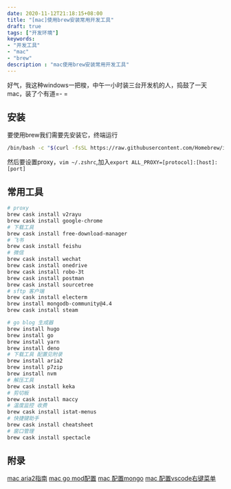 ```yaml
---
date: 2020-11-12T21:18:15+08:00
title: "[mac]使用brew安装常用开发工具"
draft: true
tags: ["开发环境"]
keywords:
- "开发工具"
- "mac"
- "brew"
description : "mac使用brew安装常用开发工具"
---
```


好气，我这种windows一把梭，中午一小时装三台开发机的人，捣鼓了一天mac，装了个有道=- =

<!--more-->

## 安装
要使用brew我们需要先安装它，终端运行
```zsh
/bin/bash -c "$(curl -fsSL https://raw.githubusercontent.com/Homebrew/install/master/install.sh)"
```

然后要设置proxy，`vim ~/.zshrc`,加入`export ALL_PROXY=[protocol]:[host]:[port]`


## 常用工具
```zsh
# proxy
brew cask install v2rayu
brew cask install google-chrome
# 下载工具
brew cask install free-download-manager
# 飞书
brew cask install feishu
# 微信
brew cask install wechat
brew cask install onedrive
brew cask install robo-3t
brew cask install postman
brew cask install sourcetree
# sftp 客户端
brew cask install electerm
brew install mongodb-community@4.4
brew cask install steam

# go blog 生成器
brew install hugo
brew install go
brew install yarn
brew install deno
# 下载工具 配置见附录
brew install aria2
brew install p7zip
brew install nvm
# 解压工具
brew cask install keka
# 剪切板
brew cask install maccy
# 温度监控 收费
brew cask install istat-menus
# 快捷键助手
brew cask install cheatsheet
# 窗口管理
brew cask install spectacle
```

## 附录
[mac aria2指南](https://gist.github.com/maboloshi/#file-aria2-conf)
[mac go mod配置](https://www.jianshu.com/p/760c97ff644c)
[mac 配置mongo](https://docs.mongodb.com/manual/tutorial/install-mongodb-on-os-x/)
[mac 配置vscode右键菜单](https://liam.page/2020/04/22/Open-in-VSCode-on-macOS/)
